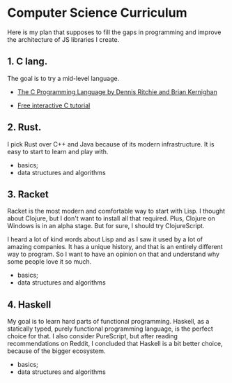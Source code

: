 # Computer Science Curriculum

Here is my plan that supposes to fill the gaps in programming and improve the architecture of JS libraries I create.

## 1. C lang.

The goal is to try a mid-level language.

- [The C Programming Language by Dennis Ritchie and Brian Kernighan](http://www2.cs.uregina.ca/~hilder/cs833/Other%20Reference%20Materials/The%20C%20Programming%20Language.pdf)

- [Free interactive C tutorial](https://www.learn-c.org/)

## 2. Rust.

I pick Rust over C++ and Java because of its modern infrastructure. It is easy to start to learn and play with.

- basics;
- data structures and algorithms

## 3. Racket

Racket is the most modern and comfortable way to start with Lisp. I thought about Clojure, but I don't want to install all that required. Plus, Clojure on Windows is in an alpha stage. But for sure, I should try ClojureScript.

I heard a lot of kind words about Lisp and as I saw it used by a lot of amazing companies. It has a unique history, and that is an entirely different way to program. So I want to have an opinion on that and understand why some people love it so much.

- basics;
- data structures and algorithms

## 4. Haskell

My goal is to learn hard parts of functional programming. Haskell, as a statically typed, purely functional programming language, is the perfect choice for that. I also consider PureScript, but after reading recommendations on Reddit, I concluded that Haskell is a bit better choice, because of the bigger ecosystem.

- basics;
- data structures and algorithms
